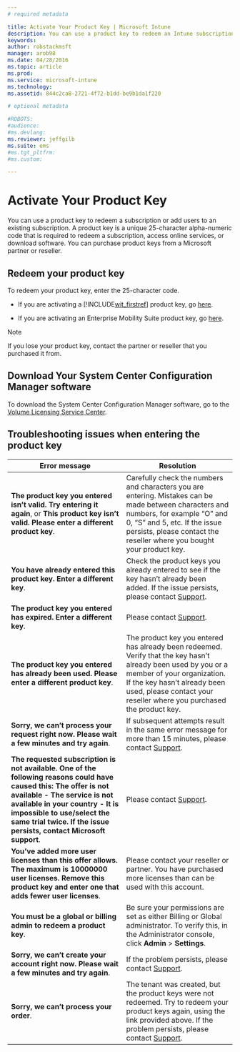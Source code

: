 ```yaml
---
# required metadata

title: Activate Your Product Key | Microsoft Intune
description: You can use a product key to redeem an Intune subscription or add users to an existing subscription.
keywords:
author: robstackmsft
manager: arob98
ms.date: 04/28/2016
ms.topic: article
ms.prod:
ms.service: microsoft-intune
ms.technology:
ms.assetid: 844c2ca8-2721-4f72-b1dd-be9b1da1f220

# optional metadata

#ROBOTS:
#audience:
#ms.devlang:
ms.reviewer: jeffgilb
ms.suite: ems
#ms.tgt_pltfrm:
#ms.custom:

---
```


# Activate Your Product Key
You can use a product key to redeem a subscription or add users to an existing subscription. A product key is a unique 25-character alpha-numeric code that is required to redeem a subscription, access online services, or download software. You can purchase product keys from a Microsoft partner or reseller.

## Redeem your product key
To redeem your product key, enter the 25-character code.

-   If you are activating a [!INCLUDE[wit_firstref](./includes/wit_firstref_md.md)] product key, go [here](https://account.manage.microsoft.com/commerce/productkeystart.aspx).

-   If you are activating an Enterprise Mobility Suite product key, go [here](http://www.microsoft.com/ems/open).

> [!NOTE]
> If you lose your product key, contact the partner or reseller that you purchased it from.

## Download Your System Center Configuration Manager software
To download the System Center Configuration Manager software, go to the [Volume Licensing Service Center](http://go.microsoft.com/fwlink/?LinkID=232300).

## Troubleshooting issues when entering the product key

|Error message|Resolution|
|-----------------|--------------|
|**The product key you entered isn’t valid. Try entering it again**, or **This product key isn’t valid. Please enter a different product key**.|Carefully check the numbers and characters you are entering. Mistakes can be made between characters and numbers, for example “O” and 0, “S” and 5, etc. If the issue persists, please contact the reseller where you bought your product key.|
|**You have already entered this product key. Enter a different key**.|Check the product keys you already entered to see if the key hasn’t already been added. If the issue persists, please contact [Support](http://go.microsoft.com/fwlink/?LinkID=394189).|
|**The product key you entered has expired. Enter a different key**.|Please contact [Support](http://go.microsoft.com/fwlink/?LinkID=394189).|
|**The product key you entered has already been used. Please enter a different product key**.|The product key you entered has already been redeemed. Verify that the key hasn’t already been used by you or a member of your organization. If the key hasn’t already been used, please contact your reseller where you purchased the product key.|
|**Sorry, we can’t process your request right now. Please wait a few minutes and try again**.|If subsequent attempts result in the same error message for more than 15 minutes, please contact [Support](http://go.microsoft.com/fwlink/?LinkID=394189).|
|**The requested subscription is not available. One of the following reasons could have caused this: The offer is not available - The service is not available in your country - It is impossible to use/select the same trial twice. If the issue persists, contact Microsoft support**.|Please contact [Support](http://go.microsoft.com/fwlink/?LinkID=394189).|
|**You’ve added more user licenses than this offer allows. The maximum is 10000000 user licenses. Remove this product key and enter one that adds fewer user licenses**.|Please contact your reseller or partner. You have purchased more licenses than can be used with this account.|
|**You must be a global or billing admin to redeem a product key**.|Be sure your permissions are set as either Billing or Global administrator. To verify this, in the Administrator console, click **Admin** &gt; **Settings**.|
|**Sorry, we can’t create your account right now. Please wait a few minutes and try again**.|If the problem persists, please contact [Support](http://go.microsoft.com/fwlink/?LinkID=394189).|
|**Sorry, we can’t process your order**.|The tenant was created, but the product keys were not redeemed. Try to redeem your product keys again, using the link provided above. If the problem persists, please contact [Support](http://go.microsoft.com/fwlink/?LinkID=394189).|
